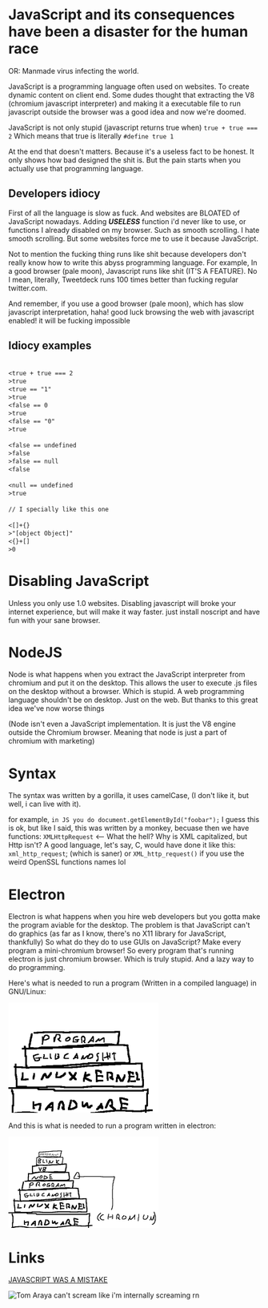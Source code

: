# JavaScript and its consequences have been a disaster for the human race

OR: Manmade virus infecting the world.

JavaScript is a programming language often used on websites. To create
dynamic content on client end. Some dudes thought that extracting the
V8 (chromium javascript interpreter) and making it a executable file
to run javascript outside the browser was a good idea and now we're
doomed.

JavaScript is not only stupid (javascript returns true when) ```true +
true === 2``` Which means that true is literally ```#define true 1```

At the end that doesn't matters. Because it's a useless fact to be
honest. It only shows how bad designed the shit is. But the pain starts
when you actually use that programming language.

## Developers idiocy

First of all the language is slow as fuck. And websites are BLOATED of
JavaScript nowadays. Adding ***USELESS*** function i'd never like to
use, or functions I already disabled on my browser. Such as smooth
scrolling. I hate smooth scrolling. But some websites force me to use
it because JavaScript.

Not to mention the fucking thing runs like shit because developers
don't really know how to write this abyss programming language. For
example, In a good browser (pale moon), Javascript runs like shit
(IT'S A FEATURE). No I mean, literally, Tweetdeck runs 100 times
better than fucking regular twitter.com.

And remember, if you use a good browser (pale moon), which has slow
javascript interpretation, haha! good luck browsing the web with
javascript enabled! it will be fucking impossible

## Idiocy examples

~~~

<true + true === 2
>true
<true == "1"
>true
<false == 0
>true
<false == "0"
>true

<false == undefined
>false
>false == null
<false

<null == undefined
>true

// I specially like this one

<[]+{}
>"[object Object]"
<{}+[]
>0

~~~

# Disabling JavaScript

Unless you only use 1.0 websites. Disabling javascript will broke your
internet experience, but will make it way faster. just install
noscript and have fun with your sane browser.

# NodeJS

Node is what happens when you extract the JavaScript interpreter from
chromium and put it on the desktop. This allows the user to execute
.js files on the desktop without a browser. Which is stupid. A web
programming language shouldn't be on desktop. Just on the web. But
thanks to this great idea we've now worse things

(Node isn't even a JavaScript implementation. It is just the V8 engine
outside the Chromium browser. Meaning that node is just a part of
chromium with marketing)

# Syntax
The syntax was written by a gorilla, it uses camelCase, (I don't
like it, but well, i can live with it).

for example, `in JS you do document.getElementById("foobar");` I guess
this is ok, but like I said, this was written by a monkey, becuase
then we have functions: `XMLHttpRequest` <-- What the hell?  Why is
XML capitalized, but Http isn't?  A good language, let's say, C, would
have done it like this: `xml_http_request`; (which is saner)
or `XML_http_request()` if you use the weird OpenSSL functions names lol


# Electron

Electron is what happens when you hire web developers but you gotta
make the program aviable for the desktop. The problem is that
JavaScript can't do graphics (as far as I know, there's no X11 library
for JavaScript, thankfully) So what do they do to use GUIs on
JavaScript? Make every program a mini-chromium browser! So every
program that's running electron is just chromium browser. Which is
truly stupid. And a lazy way to do programming.

Here's what is needed to run a program (Written in a compiled language) in GNU/Linux:

<img src="C.png" width=300>

And this is what is needed to run a program written in electron:

<img src="Electron.png" width=300>

# Links

[JAVASCRIPT WAS A MISTAKE](http://www.bordi.ga/blog_shit/js.html)

![Tom Araya can't scream like i'm internally screaming
rn](/1592614085502.png)
